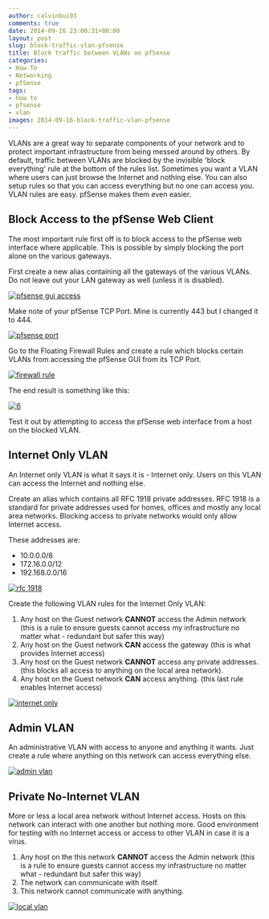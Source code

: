 ```yaml
---
author: calvinbui93
comments: true
date: 2014-09-16 23:00:31+00:00
layout: post
slug: block-traffic-vlan-pfsense
title: Block traffic between VLANs on pfSense
categories:
- How-To
- Networking
- pfSense
tags:
- how to
- pfsense
- vlan
images: 2014-09-16-block-traffic-vlan-pfsense
---
```


VLANs are a great way to separate components of your network and to protect important infrastructure from being messed around by others. By default, traffic between VLANs are blocked by the invisible 'block everything' rule at the bottom of the rules list. Sometimes you want a VLAN where users can just browse the Internet and nothing else. You can also setup rules so that you can access everything but no one can access you. VLAN rules are easy. pfSense makes them even easier.

<!-- more -->

## Block Access to the pfSense Web Client

The most important rule first off is to block access to the pfSense web interface where applicable. This is possible by simply blocking the port alone on the various gateways.

First create a new alias containing all the gateways of the various VLANs. Do not leave out your LAN gateway as well (unless it is disabled).

[![pfsense gui access](/images/{{page.images}}/34.png)](/images/{{page.images}}/34.png)

Make note of your pfSense TCP Port. Mine is currently 443 but I changed it to 444.

[![pfsense port](/images/{{page.images}}/52.png)](/images/{{page.images}}/52.png)

Go to the Floating Firewall Rules and create a rule which blocks certain VLANs from accessing the pfSense GUI from its TCP Port.

[![firewall rule](/images/{{page.images}}/7.png)](/images/{{page.images}}/7.png)

The end result is something like this:

[![6](/images/{{page.images}}/62.png)](/images/{{page.images}}/62.png)

Test it out by attempting to access the pfSense web interface from a host on the blocked VLAN.

## Internet Only VLAN

An Internet only VLAN is what it says it is - Internet only. Users on this VLAN can access the Internet and nothing else.

Create an alias which contains all RFC 1918 private addresses. RFC 1918 is a standard for private addresses used for homes, offices and mostly any local area networks. Blocking access to private networks would only allow Internet access.

These addresses are:

* 10.0.0.0/8
* 172.16.0.0/12
* 192.168.0.0/16

[![rfc 1918](/images/{{page.images}}/8.png)](/images/{{page.images}}/8.png)

Create the following VLAN rules for the Internet Only VLAN:

1. Any host on the Guest network **CANNOT** access the Admin network (this is a rule to ensure guests cannot access my infrastructure no matter what - redundant but safer this way)
2. Any host on the Guest network **CAN** access the gateway (this is what provides Internet access)
3. Any host on the Guest network **CANNOT** access any private addresses. (this blocks all access to anything on the local area network).
4. Any host on the Guest network **CAN** access anything. (this last rule enables Internet access)

[![internet only](/images/{{page.images}}/9.png)](/images/{{page.images}}/9.png)

## Admin VLAN

An administrative VLAN with access to anyone and anything it wants. Just create a rule where anything on this network can access everything else.

[![admin vlan](/images/{{page.images}}/101.png)](/images/{{page.images}}/101.png)

## Private No-Internet VLAN

More or less a local area network without Internet access. Hosts on this network can interact with one another but nothing more. Good environment for testing with no Internet access or access to other VLAN in case it is a virus.

1. Any host on the this network **CANNOT** access the Admin network (this is a rule to ensure guests cannot access my infrastructure no matter what - redundant but safer this way)
2. The network can communicate with itself.
3. This network cannot communicate with anything.

[![local vlan](/images/{{page.images}}/111.png)](/images/{{page.images}}/111.png)
